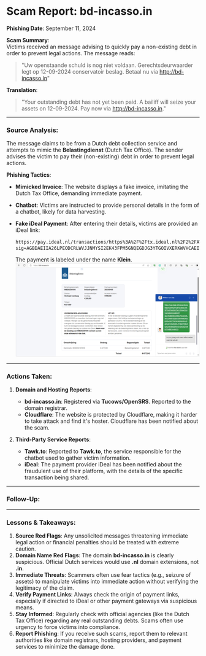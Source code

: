 # Scam Report: bd-incasso.in  
**Phishing Date**: September 11, 2024  

**Scam Summary**:  
Victims received an message advising to quickly pay a non-existing debt in order to prevent legal actions. The message reads:

> "Uw openstaande schuld is nog niet voldaan. Gerechtsdeurwaarder legt op 12-09-2024 conservatoir beslag. Betaal nu via http://bd-incasso.in"

**Translation**:  
> "Your outstanding debt has not yet been paid. A bailiff will seize your assets on 12-09-2024. Pay now via http://bd-incasso.in."

---

### Source Analysis:
The message claims to be from a Dutch debt collection service and attempts to mimic the **Belastingdienst** (Dutch Tax Office). The sender advises the victim to pay their (non-existing) debt in order to prevent legal actions.

**Phishing Tactics**:  
- **Mimicked Invoice**: The website displays a fake invoice, imitating the Dutch Tax Office, demanding immediate payment.  
- **Chatbot**: Victims are instructed to provide personal details in the form of a chatbot, likely for data harvesting.  
- **Fake iDeal Payment**: After entering their details, victims are provided an iDeal link:

    ```
    https://pay.ideal.nl/transactions/https%3A%2F%2Ftx.ideal.nl%2F2%2FAW5CCNYJGWAO3UVNGZMIOHAB6XE?sig=AGBDAEIIA26LPEODCRLWVJJNMYSI2EK43FPM5GNQEGDJG3YTGOIVXERKWVHCAEIIAYIH5ZK6RL7F5M37R6V3CKCHHSKDDRVGY2XGQ74WK77WBEIK465CQ
    ```

    The payment is labeled under the name **Klein**.
![bd-incasso.in](https://github.com/ScamSleuth/ScamSleuth-Resource-Center/blob/e812169e7d9cdcafcdf174a168f5ba3c0266e7b1/bd-incasso.in/bd-incasso.png)

---

### Actions Taken:
1. **Domain and Hosting Reports**:  
   - **bd-incasso.in**: Registered via **Tucows/OpenSRS**. Reported to the domain registrar.  
   - **Cloudflare**: The website is protected by Cloudflare, making it harder to take attack and find it's hoster. Cloudflare has been notified about the scam.  

2. **Third-Party Service Reports**:  
   - **Tawk.to**: Reported to **Tawk.to**, the service responsible for the chatbot used to gather victim information.  
   - **iDeal**: The payment provider iDeal has been notified about the fraudulent use of their platform, with the details of the specific transaction being shared.  

---

### Follow-Up:


---

### Lessons & Takeaways:

1. **Source Red Flags**: Any unsolicited messages threatening immediate legal action or financial penalties should be treated with extreme caution.
2. **Domain Name Red Flags**: The domain **bd-incasso.in** is clearly suspicious. Official Dutch services would use **.nl** domain extensions, not **.in**.
3. **Immediate Threats**: Scammers often use fear tactics (e.g., seizure of assets) to manipulate victims into immediate action without verifying the legitimacy of the claim.
4. **Verify Payment Links**: Always check the origin of payment links, especially if directed to iDeal or other payment gateways via suspicious means.
5. **Stay Informed**: Regularly check with official agencies (like the Dutch Tax Office) regarding any real outstanding debts. Scams often use urgency to force victims into compliance.
6. **Report Phishing**: If you receive such scams, report them to relevant authorities like domain registrars, hosting providers, and payment services to minimize the damage done.
